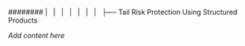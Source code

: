######## |   |   |   |   |   |   |   ├── Tail Risk Protection Using Structured Products

*Add content here*